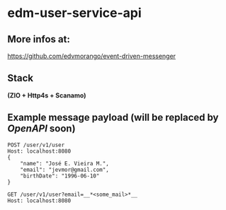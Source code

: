 # edm-user-service-api

## More infos at:
https://github.com/edvmorango/event-driven-messenger

## Stack 
__(ZIO + Http4s + Scanamo)__


## Example message payload (will be replaced by __*OpenAPI*__ soon)

```
POST /user/v1/user
Host: localhost:8080
{
	"name": "José E. Vieira M.",
	"email": "jevmor@gmail.com",
	"birthDate": "1996-06-10"
}
```

```
GET /user/v1/user?email=__*<some_mail>*__
Host: localhost:8080
```
